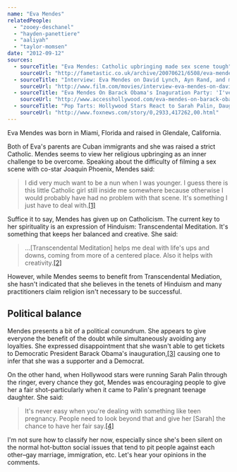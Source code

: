 ```yaml
---
name: "Eva Mendes"
relatedPeople:
  - "zooey-deschanel"
  - "hayden-panettiere"
  - "aaliyah"
  - "taylor-momsen"
date: "2012-09-12"
sources:
  - sourceTitle: "Eva Mendes: Catholic upbringing made sex scene tough"
    sourceUrl: "http://fametastic.co.uk/archive/20070621/6508/eva-mendes-catholic-upbringing-made-sex-scene-tough/"
  - sourceTitle: "Interview: Eva Mendes on David Lynch, Ayn Rand, and making it in Los Angele"
    sourceUrl: "http://www.film.com/movies/interview-eva-mendes-on-david-lynch-ayn-rand-and-making-it-in-los-angeles"
  - sourceTitle: "Eva Mendes On Barack Obama's Inaguration Party: 'I've Been Shut Down.'"
    sourceUrl: "http://www.accesshollywood.com/eva-mendes-on-barack-obamas-inaguration-party-ive-been-shut-down_article_12665"
  - sourceTitle: "Pop Tarts: Hollywood Stars React to Sarah Palin, Daughter's Pregnancy"
    sourceUrl: "http://www.foxnews.com/story/0,2933,417262,00.html"
---
```


Eva Mendes was born in Miami, Florida and raised in Glendale, California.

Both of Eva's parents are Cuban immigrants and she was raised a strict Catholic. Mendes seems to view her religious upbringing as an inner challenge to be overcome. Speaking about the difficulty of filming a sex scene with co-star Joaquin Phoenix, Mendes said:

>I did very much want to be a nun when I was younger. I guess there is this little Catholic girl still inside me somewhere because otherwise I would probably have had no problem with that scene. It's something I just have to deal with.<a class="source-citation" href="#http://fametastic.co.uk/archive/20070621/6508/eva-mendes-catholic-upbringing-made-sex-scene-tough/" title="Eva Mendes: Catholic upbringing made sex scene tough">[1]</a>

Suffice it to say, Mendes has given up on Catholicism. The current key to her spirituality is an expression of Hinduism: Transcendental Meditation. It's something that keeps her balanced and creative. She said:

>…[Transcendental Meditation] helps me deal with life's ups and downs, coming from more of a centered place. Also it helps with creativity.<a class="source-citation" href="#http://www.film.com/movies/interview-eva-mendes-on-david-lynch-ayn-rand-and-making-it-in-los-angeles" title="Interview: Eva Mendes on David Lynch, Ayn Rand, and making it in Los Angele">[2]</a>

However, while Mendes seems to benefit from Transcendental Mediation, she hasn't indicated that she believes in the tenets of Hinduism and many practitioners claim religion isn't necessary to be successful.


## Political balance

Mendes presents a bit of a political conundrum. She appears to give everyone the benefit of the doubt while simultaneously avoiding any loyalties. She expressed disappointment that she wasn't able to get tickets to Democratic President Barack Obama's inauguration,<a class="source-citation" href="#http://www.accesshollywood.com/eva-mendes-on-barack-obamas-inaguration-party-ive-been-shut-down_article_12665" title="Eva Mendes On Barack Obama&apos;s Inaguration Party: &apos;I&apos;ve Been Shut Down.&apos;">[3]</a> causing one to infer that she was a supporter and a Democrat.

On the other hand, when Hollywood stars were running Sarah Palin through the ringer, every chance they got, Mendes was encouraging people to give her a fair shot–particularly when it came to Palin's pregnant teenage daughter. She said:

>It's never easy when you're dealing with something like teen pregnancy. People need to look beyond that and give her [Sarah] the chance to have her fair say.<a class="source-citation" href="#http://www.foxnews.com/story/0,2933,417262,00.html" title="Pop Tarts: Hollywood Stars React to Sarah Palin, Daughter&apos;s Pregnancy">[4]</a>

I'm not sure how to classify her now, especially since she's been silent on the normal hot-button social issues that tend to pit people against each other–gay marriage, immigration, etc. Let's hear your opinions in the comments.